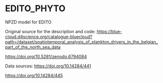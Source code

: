 # EDITO_PHYTO
NPZD model for EDITO

Original source for the description and code:
https://blue-cloud.d4science.org/catalogue-bluecloud?path=/dataset/spatiotemporal_analysis_of_plankton_drivers_in_the_belgian_part_of_the_north_sea_data

https://doi.org/10.5281/zenodo.6794084

Data sources:
https://doi.org/10.14284/441

https://doi.org/10.14284/445

